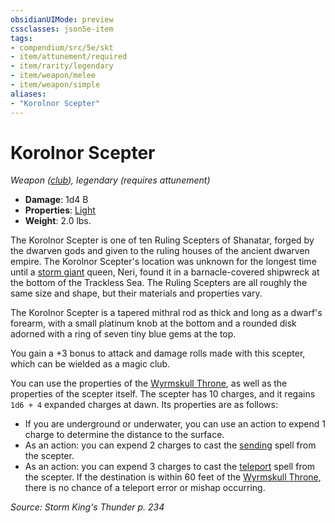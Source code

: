 ```yaml
---
obsidianUIMode: preview
cssclasses: json5e-item
tags:
- compendium/src/5e/skt
- item/attunement/required
- item/rarity/legendary
- item/weapon/melee
- item/weapon/simple
aliases: 
- "Korolnor Scepter"
---
```

# Korolnor Scepter
*Weapon ([club](Mechanics/items/club.md)), legendary (requires attunement)*  

- **Damage**: 1d4 B
- **Properties**: [Light](Mechanics/Rules/item-properties.md#Light)
- **Weight**: 2.0 lbs.

The Korolnor Scepter is one of ten Ruling Scepters of Shanatar, forged by the dwarven gods and given to the ruling houses of the ancient dwarven empire. The Korolnor Scepter's location was unknown for the longest time until a [storm giant](Mechanics/bestiary/giant/storm-giant.md) queen, Neri, found it in a barnacle-covered shipwreck at the bottom of the Trackless Sea. The Ruling Scepters are all roughly the same size and shape, but their materials and properties vary.

The Korolnor Scepter is a tapered mithral rod as thick and long as a dwarf's forearm, with a small platinum knob at the bottom and a rounded disk adorned with a ring of seven tiny blue gems at the top.

You gain a +3 bonus to attack and damage rolls made with this scepter, which can be wielded as a magic club.

You can use the properties of the [Wyrmskull Throne](Mechanics/items/wyrmskull-throne-skt.md), as well as the properties of the scepter itself. The scepter has 10 charges, and it regains `1d6 + 4` expanded charges at dawn. Its properties are as follows:

- If you are underground or underwater, you can use an action to expend 1 charge to determine the distance to the surface.  
- As an action: you can expend 2 charges to cast the [sending](Mechanics/spells/sending.md) spell from the scepter.  
- As an action: you can expend 3 charges to cast the [teleport](Mechanics/spells/teleport.md) spell from the scepter. If the destination is within 60 feet of the [Wyrmskull Throne](Mechanics/items/wyrmskull-throne-skt.md), there is no chance of a teleport error or mishap occurring.  

*Source: Storm King's Thunder p. 234*
